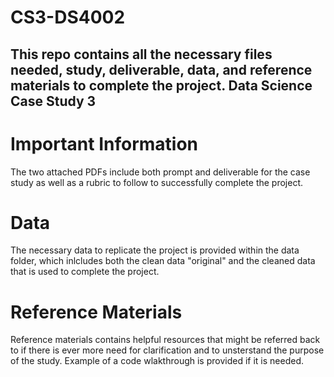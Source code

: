 # CS3-DS4002
This repo contains all the necessary files needed, study, deliverable, data, and reference materials to complete the project.
Data Science Case Study 3
----------
# Important Information 
The two attached PDFs include both prompt and deliverable for the case study as well as a rubric to follow to successfully complete the project.
# Data
The necessary data to replicate the project is provided within the data folder, which inlcludes both the clean data "original" and the cleaned data that is used to complete the project. 
# Reference Materials
Reference materials contains helpful resources that might be referred back to if there is ever more need for clarification and to unsterstand the purpose of the study. Example of a code wlakthrough is provided if it is needed.
